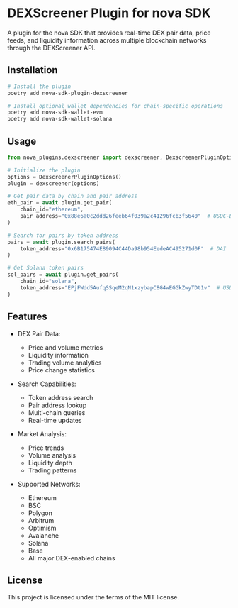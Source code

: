 # DEXScreener Plugin for nova SDK

A plugin for the nova SDK that provides real-time DEX pair data, price feeds, and liquidity information across multiple blockchain networks through the DEXScreener API.

## Installation

```bash
# Install the plugin
poetry add nova-sdk-plugin-dexscreener

# Install optional wallet dependencies for chain-specific operations
poetry add nova-sdk-wallet-evm
poetry add nova-sdk-wallet-solana
```

## Usage

```python
from nova_plugins.dexscreener import dexscreener, DexscreenerPluginOptions

# Initialize the plugin
options = DexscreenerPluginOptions()
plugin = dexscreener(options)

# Get pair data by chain and pair address
eth_pair = await plugin.get_pair(
    chain_id="ethereum",
    pair_address="0x88e6a0c2ddd26feeb64f039a2c41296fcb3f5640"  # USDC-ETH
)

# Search for pairs by token address
pairs = await plugin.search_pairs(
    token_address="0x6B175474E89094C44Da98b954EedeAC495271d0F"  # DAI
)

# Get Solana token pairs
sol_pairs = await plugin.get_pairs(
    chain_id="solana",
    token_address="EPjFWdd5AufqSSqeM2qN1xzybapC8G4wEGGkZwyTDt1v"  # USDC
)
```

## Features

- DEX Pair Data:
  - Price and volume metrics
  - Liquidity information
  - Trading volume analytics
  - Price change statistics

- Search Capabilities:
  - Token address search
  - Pair address lookup
  - Multi-chain queries
  - Real-time updates

- Market Analysis:
  - Price trends
  - Volume analysis
  - Liquidity depth
  - Trading patterns

- Supported Networks:
  - Ethereum
  - BSC
  - Polygon
  - Arbitrum
  - Optimism
  - Avalanche
  - Solana
  - Base
  - All major DEX-enabled chains

## License

This project is licensed under the terms of the MIT license.
